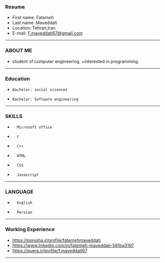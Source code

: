 ### Resume

+ First name: Fatemeh
+ Last name: Maveddati
+ Location: Tehran,Iran
+ E-mail: F.maveddati67@gmail.com 
---


### ABOUT ME

+ student of computer engineering. 
+interested in programming.
---


### Education

+     Bachelor: social sciences 
+     Bachelor: Software engineering
---


### SKILLS

+       Microsoft office
+       C
+       C++
+       HTML
+       CSS
+       Javascript
---


### LANGUAGE

+       English
+       Persian
---


### Working Experience
 
+ https://ponisha.ir/profile/fatemehmaveddati 
+ https://www.linkedin.com/in/fatemeh-maveddati-581ba3197
+ https://quera.ir/profile/f.maveddati67

---


